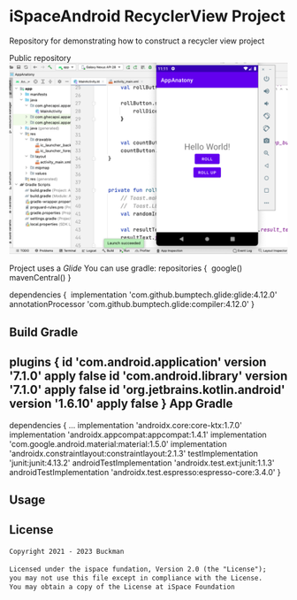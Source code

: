 # iSpaceAndroid RecyclerView Project
 Repository for demonstrating how to construct a recycler view project

Public repository
![TheMaster](https://github.com/BABuckman/iSpaceAndroid/blob/main/DiceRollerWithImage/Screenshot%202022-01-19%20at%2011.11.32.png)

Project uses a *Glide*
You can use gradle: 
repositories {
  google()
  mavenCentral()
}

dependencies {
  implementation 'com.github.bumptech.glide:glide:4.12.0'
  annotationProcessor 'com.github.bumptech.glide:compiler:4.12.0'
}

Build Gradle 
------ 
plugins {
    id 'com.android.application' version '7.1.0' apply false
    id 'com.android.library' version '7.1.0' apply false
    id 'org.jetbrains.kotlin.android' version '1.6.10' apply false
}
App Gradle
------

dependencies {
    ...
    implementation 'androidx.core:core-ktx:1.7.0'
    implementation 'androidx.appcompat:appcompat:1.4.1'
    implementation 'com.google.android.material:material:1.5.0'
    implementation 'androidx.constraintlayout:constraintlayout:2.1.3'
    testImplementation 'junit:junit:4.13.2'
    androidTestImplementation 'androidx.test.ext:junit:1.1.3'
    androidTestImplementation 'androidx.test.espresso:espresso-core:3.4.0'
}


Usage
-----	


License
-------

    Copyright 2021 - 2023 Buckman

    Licensed under the ispace fundation, Version 2.0 (the "License");
    you may not use this file except in compliance with the License.
    You may obtain a copy of the License at iSpace Foundation